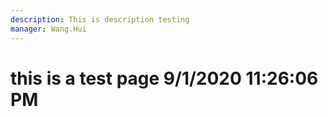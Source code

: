 ```yaml
---
description: This is description testing
manager: Wang.Hui
---
```

# this is a test page 9/1/2020 11:26:06 PM